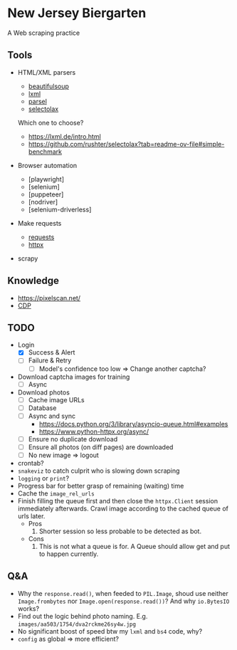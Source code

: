 # New Jersey Biergarten
A Web scraping practice


## Tools
- HTML/XML parsers

    - [beautifulsoup]()
    - [lxml](https://lxml.de/)
    - [parsel](https://github.com/scrapy/parsel)
    - [selectolax](https://github.com/rushter/selectolax)

  Which one to choose?
    - <https://lxml.de/intro.html>
    - <https://github.com/rushter/selectolax?tab=readme-ov-file#simple-benchmark>
- Browser automation
    - [playwright]
    - [selenium]
    - [puppeteer]
    - [nodriver]
    - [selenium-driverless]
- Make requests
    - [requests]()
    - [httpx]()
- scrapy


## Knowledge
- <https://pixelscan.net/>
- [CDP](https://chromedevtools.github.io/devtools-protocol/)


## TODO
- Login
    - [x] Success & Alert
    - [ ] Failure & Retry
        - [ ] Model's confidence too low => Change another captcha?
- Download captcha images for training
    - [ ] Async
- Download photos
    - [ ] Cache image URLs
    - [ ] Database
    - [ ] Async and sync
        - <https://docs.python.org/3/library/asyncio-queue.html#examples>
        - <https://www.python-httpx.org/async/>
    - [ ] Ensure no duplicate download
    - [ ] Ensure all photos (on diff pages) are downloaded
    - [ ] No new image => logout
- crontab?
- `snakeviz` to catch culprit who is slowing down scraping
- `logging` or `print`?
- Progress bar for better grasp of remaining (waiting) time
- Cache the `image_rel_urls`
- Finish filling the queue first and then close the `httpx.Client` session immediately
  afterwards. Crawl image according to the cached queue of urls later.
    - Pros
        1. Shorter session so less probable to be detected as bot.
    - Cons
        1. This is not what a queue is for. A Queue should allow get and put to
           happen currently.


## Q&A
- Why the `response.read()`, when feeded to `PIL.Image`, shoud use neither
  `Image.frombytes` nor `Image.open(response.read())`? And why `io.BytesIO`
  works?
- Find out the logic behind photo naming. E.g. `images/aa503/1754/dva2rckme26sy4w.jpg`
- No significant boost of speed btw my `lxml` and `bs4` code, why?
- `config` as global => more efficient?
